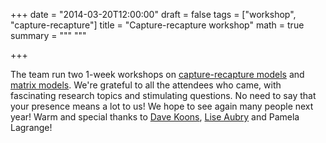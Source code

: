+++
date = "2014-03-20T12:00:00"
draft = false
tags = ["workshop", "capture-recapture"]
title = "Capture-recapture workshop"
math = true
summary = """
"""

+++
 
The team run two 1-week workshops on <a href="http://multievent.sciencesconf.org/" target="_blank">capture-recapture 
models</a> and <a href="http://matrixmodels.sciencesconf.org/" target="_blank">matrix models</a>. 
We're grateful to all the attendees who came, with fascinating research topics and stimulating 
questions. No need to say that your presence means a lot to us! We hope to see again many 
people next year! Warm and special thanks to <a href="http://www.cnr.usu.edu/htm/facstaff/koons-page" target="_blank">Dave 
Koons</a>, <a href="http://liseaubry.webs.com/" target="_blank">Lise Aubry</a> and Pamela 
Lagrange!
